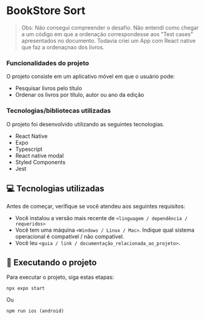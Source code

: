 # BookStore Sort

> Obs: Não consegui compreender o desafio. Não entendi como chegar a um código em que a ordenação correspondesse aos "Test cases" apresentados no documento. Todavia criei um App com React native que faz a ordenaçnao dos livros.

### Funcionalidades do projeto

O projeto consiste em um aplicativo móvel em que o usuário pode:

- Pesquisar livros pelo título
- Ordenar os livros por título, autor ou ano da edição

### Tecnologias/bibliotecas utilizadas

O projeto foi desenvolvido utilizando as seguintes tecnologias.

- React Native
- Expo
- Typescript
- React native modal
- Styled Components
- Jest

## 💻 Tecnologias utilizadas

Antes de começar, verifique se você atendeu aos seguintes requisitos:

- Você instalou a versão mais recente de `<linguagem / dependência / requeridos>`
- Você tem uma máquina `<Windows / Linux / Mac>`. Indique qual sistema operacional é compatível / não compatível.
- Você leu `<guia / link / documentação_relacionada_ao_projeto>`.

## 🚀 Executando o projeto

Para executar o projeto, siga estas etapas:

```
npx expo start
```

Ou

```
npm run ios (android)
```

